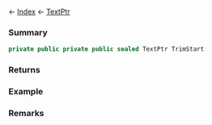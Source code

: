 ← [Index](Api-Index) ← [TextPtr](VRage.Game.ModAPI.Ingame.Utilities.TextPtr)

### Summary

```csharp
private public private public sealed TextPtr TrimStart
```

### Returns

### Example

### Remarks

